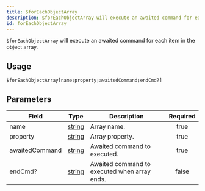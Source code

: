 ```yaml
---
title: $forEachObjectArray
description: $forEachObjectArray will execute an awaited command for each item in the object array.
id: forEachObjectArray
---
```


`$forEachObjectArray` will execute an awaited command for each item in the object array.

## Usage

```aoi
$forEachObjectArray[name;property;awaitedCommand;endCmd?]
```

## Parameters

| Field          | Type                                                                                              | Description                                               | Required |
| -------------- | ------------------------------------------------------------------------------------------------- | --------------------------------------------------------- | :------: |
| name           | [string](https://developer.mozilla.org/en-US/docs/Web/JavaScript/Reference/Global_Objects/String) | Array name.                                               |   true   |
| property       | [string](https://developer.mozilla.org/en-US/docs/Web/JavaScript/Reference/Global_Objects/String) | Array property.                                           |   true   |
| awaitedCommand | [string](https://developer.mozilla.org/en-US/docs/Web/JavaScript/Reference/Global_Objects/String) | Awaited command to executed.                              |   true   |
| endCmd?        | [string](https://developer.mozilla.org/en-US/docs/Web/JavaScript/Reference/Global_Objects/String) | Awaited command to executed when array ends.              |   false  |
